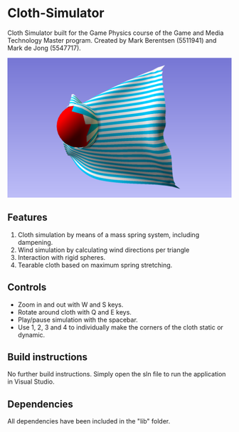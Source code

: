 # Cloth-Simulator
Cloth Simulator built for the Game Physics course of the Game and Media Technology Master program.
Created by Mark Berentsen (5511941) and Mark de Jong (5547717).

![preview](preview.png)

## Features
1. Cloth simulation by means of a mass spring system, including dampening.
2. Wind simulation by calculating wind directions per triangle
3. Interaction with rigid spheres.
4. Tearable cloth based on maximum spring stretching.

## Controls
- Zoom in and out with W and S keys.
- Rotate around cloth with Q and E keys.
- Play/pause simulation with the spacebar.
- Use 1, 2, 3 and 4 to individually make the corners of the cloth static or dynamic.

## Build instructions
No further build instructions. 
Simply open the sln file to run the application in Visual Studio.

## Dependencies
All dependencies have been included in the "lib" folder.
